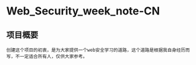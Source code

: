 # Web_Security_week_note-CN
## 项目概要
    创建这个项目的初衷，是为大家提供一个web安全学习的道路，这个道路是根据我自身经历而写，不一定适合所有人，仅供大家参考。


